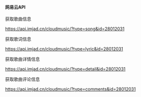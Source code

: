 #### 网易云API

获取歌曲信息

https://api.imjad.cn/cloudmusic/?type=song&id=28012031

获取歌词信息

https://api.imjad.cn/cloudmusic/?type=lyric&id=28012031

获取歌曲详情信息

https://api.imjad.cn/cloudmusic/?type=detail&id=28012031

获取歌曲评论信息

https://api.imjad.cn/cloudmusic/?type=comments&id=28012031
